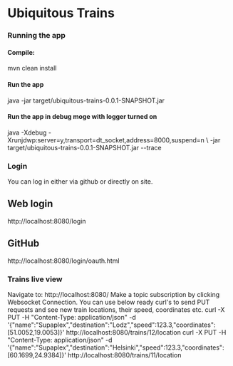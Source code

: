 # Ubiquitous Trains
### Running the app
#### Compile:
mvn clean install
#### Run the app
java -jar target/ubiquitous-trains-0.0.1-SNAPSHOT.jar
#### Run the app in debug moge with logger turned on
java -Xdebug -Xrunjdwp:server=y,transport=dt_socket,address=8000,suspend=n      \  -jar target/ubiquitous-trains-0.0.1-SNAPSHOT.jar --trace

### Login
You can log in either via github or directly on site.
## Web login
http://localhost:8080/login
## GitHub
http://localhost:8080/login/oauth.html
### Trains live view
Navigate to:
http://localhost:8080/
Make a topic subscription by clicking Websocket Connection.
You can use below ready curl's to send PUT requests and see new train locations, their speed, coordinates etc.
curl -X PUT -H "Content-Type: application/json" -d '{"name":"Supaplex","destination":"Lodz","speed":123.3,"coordinates":[51.0052,19.0053]}' http://localhost:8080/trains/12/location
curl -X PUT -H "Content-Type: application/json" -d '{"name":"Supaplex","destination":"Helsinki","speed":123.3,"coordinates":[60.1699,24.9384]}' http://localhost:8080/trains/11/location

